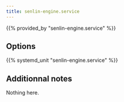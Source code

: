 ```yaml
---
title: senlin-engine.service
---
```


{{% provided_by "senlin-engine.service" %}}

## Options

{{% systemd_unit "senlin-engine.service" %}}

## Additionnal notes

Nothing here.